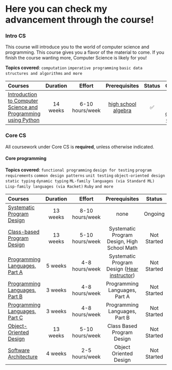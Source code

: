 <h1> Here you can check my advancement through the course!</h1>
<h3>Intro CS</h3> 

This course will introduce you to the world of computer science and programming. This course gives you a flavor of the material to come. If you finish the course wanting more, Computer Science is likely for you!

**Topics covered**:
`computation`
`imperative programming`
`basic data structures and algorithms`
`and more`

Courses | Duration | Effort | Prerequisites | Status | Certificate
:-- | :--: | :--: | :--: | :--: | :--:
[Introduction to Computer Science and Programming using Python](../coursepages/intro-cs/README.md) | 14 weeks | 6-10 hours/week | [high school algebra](https://ossu.dev/precollege-math) | ✅ | <a href = "https://certificates.cs50.io/428a4535-9801-4304-a0ce-559dc8b3739f.png?size=letter">CS50 Python course completion Certificate</a>


<h3>Core CS</h3>

All coursework under Core CS is **required**, unless otherwise indicated.

<h4>Core programming</h4>

**Topics covered**:
`functional programming`
`design for testing`
`program requirements`
`common design patterns`
`unit testing`
`object-oriented design`
`static typing`
`dynamic typing`
`ML-family languages (via Standard ML)`
`Lisp-family languages (via Racket)`
`Ruby`
`and more`

Courses | Duration | Effort | Prerequisites | Status | Certificate
:-- | :--: | :--: | :--: | :--: | :--:
[Systematic Program Design](../coursepages/spd/README.md) | 13 weeks | 8-10 hours/week | none | Ongoing | 
[Class-based Program Design](https://course.ccs.neu.edu/cs2510sp22/index.html) | 13 weeks | 5-10 hours/week | Systematic Program Design, High School Math| Not Started |
[Programming Languages, Part A](https://www.coursera.org/learn/programming-languages) | 5 weeks | 4-8 hours/week | Systematic Program Design ([Hear instructor](https://www.coursera.org/lecture/programming-languages/recommended-background-k1yuh)) | Not Started |
[Programming Languages, Part B](https://www.coursera.org/learn/programming-languages-part-b) | 3 weeks | 4-8 hours/week | Programming Languages, Part A | Not Started |
[Programming Languages, Part C](https://www.coursera.org/learn/programming-languages-part-c) | 3 weeks | 4-8 hours/week | Programming Languages, Part B | Not Started |
[Object-Oriented Design](https://course.ccs.neu.edu/cs3500f19/) | 13 weeks | 5-10 hours/week | Class Based Program Design | Not Started |
[Software Architecture](https://www.coursera.org/learn/software-architecture) | 4 weeks | 2-5 hours/week | Object Oriented Design | Not Started |
